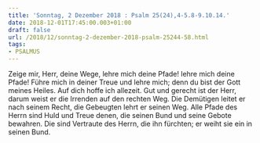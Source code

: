 ```yaml
---
title: 'Sonntag, 2 Dezember 2018 : Psalm 25(24),4-5.8-9.10.14.'
date: 2018-12-01T17:45:00.003+01:00
draft: false
url: /2018/12/sonntag-2-dezember-2018-psalm-25244-58.html
tags: 
- PSALMUS
---
```


Zeige mir, Herr, deine Wege, lehre mich deine Pfade! lehre mich deine Pfade! Führe mich in deiner Treue und lehre mich; denn du bist der Gott meines Heiles. Auf dich hoffe ich allezeit. Gut und gerecht ist der Herr, darum weist er die Irrenden auf den rechten Weg. Die Demütigen leitet er nach seinem Recht, die Gebeugten lehrt er seinen Weg. Alle Pfade des Herrn sind Huld und Treue denen, die seinen Bund und seine Gebote bewahren. Die sind Vertraute des Herrn, die ihn fürchten; er weiht sie ein in seinen Bund.
